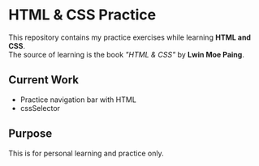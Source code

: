 # HTML & CSS Practice

This repository contains my practice exercises while learning **HTML and CSS**.  
The source of learning is the book *"HTML & CSS"* by **Lwin Moe Paing**.  

## Current Work
- Practice navigation bar with HTML
- cssSelector

## Purpose
This is for personal learning and practice only.
